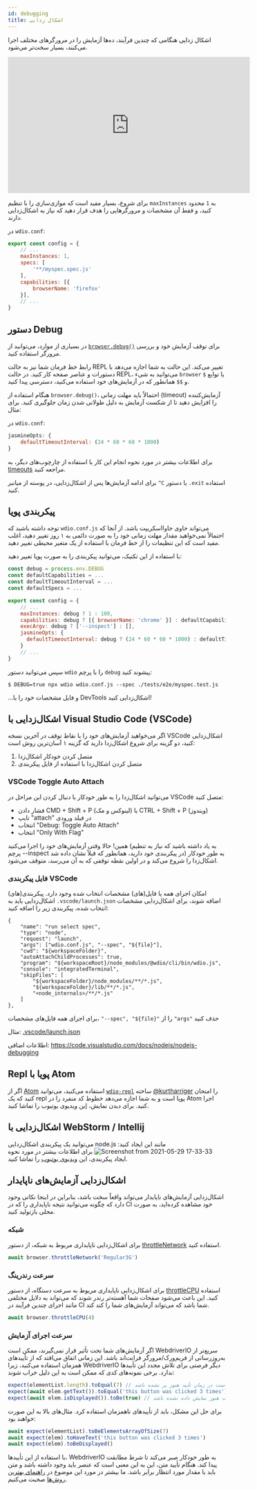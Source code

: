 ```yaml
---
id: debugging
title: اشکال زدایی
---
```


اشکال زدایی هنگامی که چندین فرآیند، ده‌ها آزمایش را در مرورگرهای مختلف اجرا می‌کنند، بسیار سخت‌تر می‌شود.

<iframe width="560" height="315" src="https://www.youtube.com/embed/_bw_VWn5IzU" frameborder="0" allowFullScreen></iframe>

برای شروع، بسیار مفید است که موازی‌سازی را با تنظیم `maxInstances` به `1` محدود کنید، و فقط آن مشخصات و مرورگرهایی را هدف قرار دهید که نیاز به اشکال‌زدایی دارند.

در `wdio.conf`:

```js
export const config = {
    // ...
    maxInstances: 1,
    specs: [
        '**/myspec.spec.js'
    ],
    capabilities: [{
        browserName: 'firefox'
    }],
    // ...
}
```

## دستور Debug

در بسیاری از موارد، می‌توانید از [`browser.debug()`](/docs/api/browser/debug) برای توقف آزمایش خود و بررسی مرورگر استفاده کنید.

رابط خط فرمان شما نیز به حالت REPL تغییر می‌کند. این حالت به شما اجازه می‌دهد با دستورات و عناصر صفحه کار کنید. در حالت REPL، می‌توانید به شیء `browser` یا توابع `$` و `$$` همانطور که در آزمایش‌های خود استفاده می‌کنید، دسترسی پیدا کنید.

هنگام استفاده از `browser.debug()`، احتمالاً باید مهلت زمانی (timeout) آزمایش‌کننده را افزایش دهید تا از شکست آزمایش به دلیل طولانی شدن زمان جلوگیری کنید. برای مثال:

در `wdio.conf`:

```js
jasmineOpts: {
    defaultTimeoutInterval: (24 * 60 * 60 * 1000)
}
```

برای اطلاعات بیشتر در مورد نحوه انجام این کار با استفاده از چارچوب‌های دیگر، به [timeouts](timeouts) مراجعه کنید.

برای ادامه آزمایش‌ها پس از اشکال‌زدایی، در پوسته از میانبر `^C` یا دستور `.exit` استفاده کنید.

## پیکربندی پویا

توجه داشته باشید که `wdio.conf.js` می‌تواند حاوی جاوااسکریپت باشد. از آنجا که احتمالاً نمی‌خواهید مقدار مهلت زمانی خود را به صورت دائمی به ۱ روز تغییر دهید، اغلب مفید است که این تنظیمات را از خط فرمان با استفاده از یک متغیر محیطی تغییر دهید.

با استفاده از این تکنیک، می‌توانید پیکربندی را به صورت پویا تغییر دهید:

```js
const debug = process.env.DEBUG
const defaultCapabilities = ...
const defaultTimeoutInterval = ...
const defaultSpecs = ...

export const config = {
    // ...
    maxInstances: debug ? 1 : 100,
    capabilities: debug ? [{ browserName: 'chrome' }] : defaultCapabilities,
    execArgv: debug ? ['--inspect'] : [],
    jasmineOpts: {
      defaultTimeoutInterval: debug ? (24 * 60 * 60 * 1000) : defaultTimeoutInterval
    }
    // ...
}
```

سپس می‌توانید دستور `wdio` را با پرچم `debug` پیشوند کنید:

```
$ DEBUG=true npx wdio wdio.conf.js --spec ./tests/e2e/myspec.test.js
```

...و فایل مشخصات خود را با DevTools اشکال‌زدایی کنید!

## اشکال‌زدایی با Visual Studio Code (VSCode)

اگر می‌خواهید آزمایش‌های خود را با نقاط توقف در آخرین نسخه VSCode اشکال‌زدایی کنید، دو گزینه برای شروع اشکال‌زدا دارید که گزینه ۱ آسان‌ترین روش است:
 1. متصل کردن خودکار اشکال‌زدا
 2. متصل کردن اشکال‌زدا با استفاده از فایل پیکربندی

### VSCode Toggle Auto Attach

می‌توانید اشکال‌زدا را به طور خودکار با دنبال کردن این مراحل در VSCode متصل کنید:
 - فشار دادن CMD + Shift + P (لینوکس و مک) یا CTRL + Shift + P (ویندوز)
 - تایپ "attach" در فیلد ورودی
 - انتخاب "Debug: Toggle Auto Attach"
 - انتخاب "Only With Flag"

 همین! حالا وقتی آزمایش‌های خود را اجرا می‌کنید (به یاد داشته باشید که نیاز به تنظیم پرچم --inspect در پیکربندی خود دارید، همانطور که قبلاً نشان داده شد) به طور خودکار اشکال‌زدا را شروع می‌کند و در اولین نقطه توقفی که به آن می‌رسد، متوقف می‌شود.

### فایل پیکربندی VSCode

امکان اجرای همه یا فایل(های) مشخصات انتخاب شده وجود دارد. پیکربندی(های) اشکال‌زدایی باید به `.vscode/launch.json` اضافه شوند، برای اشکال‌زدایی مشخصات انتخاب شده، پیکربندی زیر را اضافه کنید:

```
{
    "name": "run select spec",
    "type": "node",
    "request": "launch",
    "args": ["wdio.conf.js", "--spec", "${file}"],
    "cwd": "${workspaceFolder}",
    "autoAttachChildProcesses": true,
    "program": "${workspaceRoot}/node_modules/@wdio/cli/bin/wdio.js",
    "console": "integratedTerminal",
    "skipFiles": [
        "${workspaceFolder}/node_modules/**/*.js",
        "${workspaceFolder}/lib/**/*.js",
        "<node_internals>/**/*.js"
    ]
},
```

برای اجرای همه فایل‌های مشخصات، `"--spec", "${file}"` را از `"args"` حذف کنید

مثال: [.vscode/launch.json](https://github.com/mgrybyk/webdriverio-devtools/blob/master/.vscode/launch.json)

اطلاعات اضافی: https://code.visualstudio.com/docs/nodejs/nodejs-debugging

## Repl پویا با Atom

اگر از [Atom](https://atom.io/) استفاده می‌کنید، می‌توانید [`wdio-repl`](https://github.com/kurtharriger/wdio-repl) ساخته [@kurtharriger](https://github.com/kurtharriger) را امتحان کنید که یک repl پویا است و به شما اجازه می‌دهد خطوط کد منفرد را در Atom اجرا کنید. برای دیدن نمایش، [این](https://www.youtube.com/watch?v=kdM05ChhLQE) ویدیوی یوتیوب را تماشا کنید.

## اشکال‌زدایی با WebStorm / Intellij
می‌توانید یک پیکربندی اشکال‌زدایی node.js مانند این ایجاد کنید:
![Screenshot from 2021-05-29 17-33-33](https://user-images.githubusercontent.com/18728354/120088460-81844c00-c0a5-11eb-916b-50f21c8472a8.png)
برای اطلاعات بیشتر در مورد نحوه ایجاد پیکربندی، این [ویدیوی یوتیوب](https://www.youtube.com/watch?v=Qcqnmle6Wu8) را تماشا کنید.

## اشکال‌زدایی آزمایش‌های ناپایدار

اشکال‌زدایی آزمایش‌های ناپایدار می‌تواند واقعاً سخت باشد، بنابراین در اینجا نکاتی وجود دارد که چگونه می‌توانید نتیجه ناپایداری را که در CI خود مشاهده کرده‌اید، به صورت محلی بازتولید کنید.

### شبکه
برای اشکال‌زدایی ناپایداری مربوط به شبکه، از دستور [throttleNetwork](https://webdriver.io/docs/api/browser/throttleNetwork) استفاده کنید.
```js
await browser.throttleNetwork('Regular3G')
```

### سرعت رندرینگ
برای اشکال‌زدایی ناپایداری مربوط به سرعت دستگاه، از دستور [throttleCPU](https://webdriver.io/docs/api/browser/throttleCPU) استفاده کنید.
این باعث می‌شود صفحات شما آهسته‌تر رندر شوند که می‌تواند به دلایل مختلفی مانند اجرای چندین فرآیند در CI شما باشد که می‌تواند آزمایش‌های شما را کند کند.
```js
await browser.throttleCPU(4)
```

### سرعت اجرای آزمایش

اگر آزمایش‌های شما تحت تأثیر قرار نمی‌گیرند، ممکن است WebdriverIO سریع‌تر از به‌روزرسانی از فریم‌ورک/مرورگر فرانت‌اند باشد. این زمانی اتفاق می‌افتد که از تأییدهای همزمان استفاده می‌کنید، زیرا WebdriverIO دیگر فرصتی برای تلاش مجدد این تأییدها ندارد. برخی نمونه‌های کدی که ممکن است به این دلیل خراب شوند:
```js
expect(elementList.length).toEqual(7) // لیست ممکن است در زمان تأیید هنوز پر نشده باشد
expect(await elem.getText()).toEqual('this button was clicked 3 times') // متن ممکن است هنوز در زمان تأیید به روز نشده باشد که منجر به خطا می‌شود ("this button was clicked 2 times" با مقدار مورد انتظار "this button was clicked 3 times" مطابقت ندارد)
expect(await elem.isDisplayed()).toBe(true) // ممکن است هنوز نمایش داده نشده باشد
```
برای حل این مشکل، باید از تأییدهای ناهمزمان استفاده کرد. مثال‌های بالا به این صورت خواهند بود:
```js
await expect(elementList).toBeElementsArrayOfSize(7)
await expect(elem).toHaveText('this button was clicked 3 times')
await expect(elem).toBeDisplayed()
```
با استفاده از این تأییدها، WebdriverIO به طور خودکار صبر می‌کند تا شرط مطابقت پیدا کند. هنگام تأیید متن، این به این معنی است که عنصر باید وجود داشته باشد و متن باید با مقدار مورد انتظار برابر باشد.
ما بیشتر در مورد این موضوع در [راهنمای بهترین روش‌ها](https://webdriver.io/docs/bestpractices#use-the-built-in-assertions) صحبت می‌کنیم.